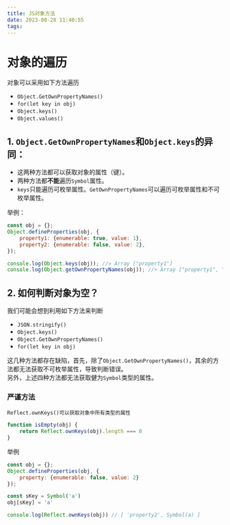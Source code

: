 ```yaml
---
title: JS对象方法
date: 2023-08-28 11:40:55
tags:
---
```


# 对象的遍历  
对象可以采用如下方法遍历
- `Object.GetOwnPropertyNames()`
- `for(let key in obj)`
- `Object.keys()`
- `Object.values()`  

## 1. `Object.GetOwnPropertyNames`和`Object.keys`的异同：  
- 这两种方法都可以获取对象的属性（键）。  
- 两种方法都**不能**遍历`Symbol`属性。
- `keys`只能遍历可枚举属性。`GetOwnPropertyNames`可以遍历可枚举属性和不可枚举属性。

举例：  
```javascript
const obj = {};
Object.defineProperties(obj, {
    property1: {enumerable: true, value: 1},
    property2: {enumerable: false, value: 2},
});

console.log(Object.keys(obj)); //> Array ["property1"]
console.log(Object.getOwnPropertyNames(obj)); //> Array ["property1", "property2"]
```  

## 2. 如何判断对象为空？  
我们可能会想到利用如下方法来判断
- `JSON.stringify()`
- `Object.keys()`
- `Object.GetOwnPropertyNames()`
- `for(let key in obj)`  

这几种方法都存在缺陷，首先，除了`Object.GetOwnPropertyNames()`，其余的方法都无法获取不可枚举属性，导致判断错误。  
另外，上述四种方法都无法获取健为`Symbol`类型的属性。  
### 严谨方法  
`Reflect.ownKeys()可以获取对象中所有类型的属性`
```javascript
function isEmpty(obj) {
    return Reflect.ownKeys(obj).length === 0
}
```  
举例
```javascript
const obj = {};
Object.defineProperties(obj, {
    property: {enumerable: false, value: 2}
});

const sKey = Symbol('a')
obj[sKey] = 'a'

console.log(Reflect.ownKeys(obj)) // [ 'property2', Symbol(a) ]

```